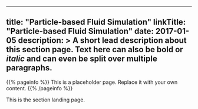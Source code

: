 
---
title: "Particle-based Fluid Simulation"
linkTitle: "Particle-based Fluid Simulation"
date: 2017-01-05
description: >
  A short lead description about this section page. Text here can also be **bold** or _italic_ and can even be split over multiple paragraphs.
---

{{% pageinfo %}}
This is a placeholder page. Replace it with your own content.
{{% /pageinfo %}}


This is the section landing page.

